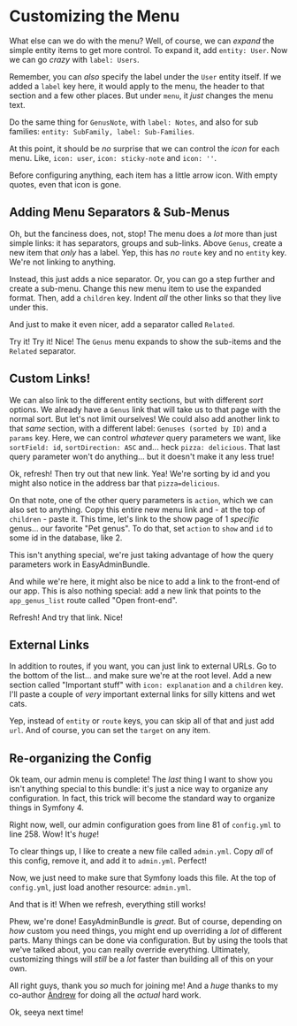 # Customizing the Menu

What else can we do with the menu? Well, of course, we can *expand* the simple
entity items to get more control. To expand it, add `entity: User`. Now we can go
*crazy* with `label: Users`.

Remember, you can *also* specify the label under the `User` entity itself. If we
added a `label` key here, it would apply to the menu, the header to that section
and a few other places. But under `menu`, it *just* changes the menu text.

Do the same thing for `GenusNote`, with `label: Notes`, and also for sub families:
`entity: SubFamily, label: Sub-Families`.

At this point, it should be *no* surprise that we can control the *icon*
for each menu. Like, `icon: user`, `icon: sticky-note` and `icon: ''`.

Before configuring anything, each item has a little arrow icon. With empty quotes,
even that icon is gone.

## Adding Menu Separators & Sub-Menus

Oh, but the fanciness does, not, stop! The menu does a *lot* more than just simple
links: it has separators, groups and sub-links. Above `Genus`, create a new item
that *only* has a label. Yep, this has *no* `route` key and no `entity` key. We're
not linking to anything.

Instead, this just adds a nice separator. Or, you can go a step further and create
a sub-menu. Change this new menu item to use the expanded format. Then, add a `children`
key. Indent *all* the other links so that they live under this.

And just to make it even nicer, add a separator called `Related`.

Try it! Try it! Nice! The `Genus` menu expands to show the sub-items and the `Related`
separator.

## Custom Links!

We can also link to the different entity sections, but with different *sort* options.
We already have a `Genus` link that will take us to that page with the normal sort.
But let's not limit ourselves! We could also add another link to that *same* section,
with a different label: `Genuses (sorted by ID)` and a `params` key. Here, we can
control *whatever* query parameters we want, like `sortField: id`,  `sortDirection: ASC`
and... heck `pizza: delicious`. That last query parameter won't do anything... but
it doesn't make it any less true!

Ok, refresh! Then try out that new link. Yea! We're sorting by id and you might also
notice in the address bar that `pizza=delicious`.

On that note, one of the other query parameters is `action`, which we can also set
to anything. Copy this entire new menu link and - at the top of `children` - paste
it. This time, let's link to the show page of 1 *specific* genus... our favorite
"Pet genus". To do that, set `action` to `show` and `id` to some id in the database,
like 2.

This isn't anything special, we're just taking advantage of how the query parameters
work in EasyAdminBundle.

And while we're here, it might also be nice to add a link to the front-end of our
app. This is also nothing special: add a new link that points to the `app_genus_list`
route called "Open front-end". 

Refresh! And try that link. Nice!

## External Links

In addition to routes, if you want, you can just link to external URLs. Go to the
bottom of the list... and make sure we're at the root level. Add a new section called
"Important stuff"  with `icon: explanation` and a `children` key. I'll paste a couple
of *very* important external links for silly kittens and wet cats.

Yep, instead of `entity` or `route` keys, you can skip all of that and just add
`url`. And of course, you can set the `target` on any item.

## Re-organizing the Config

Ok team, our admin menu is complete! The *last* thing I want to show you isn't
anything special to this bundle: it's just a nice way to organize any configuration.
In fact, this trick will become the standard way to organize things in Symfony 4.

Right now, well, our admin configuration goes from line 81 of `config.yml` to line
258. Wow! It's *huge*!

To clear things up, I like to create a new file called `admin.yml`. Copy *all* of
this config, remove it, and add it to `admin.yml`. Perfect!

Now, we just need to make sure that Symfony loads this file. At the top of `config.yml`,
just load another resource: `admin.yml`.

And that is it! When we refresh, everything still works!

Phew, we're done! EasyAdminBundle is *great*. But of course, depending on *how* custom
you need things, you might end up overriding a *lot* of different parts. Many things
can be done via configuration. But by using the tools that we've talked about, you
can really override everything. Ultimately, customizing things will *still* be a
*lot* faster than building all of this on your own.

All right guys, thank you *so* much for joining me! And a *huge* thanks to my co-author
[Andrew](https://github.com/ifdattic) for doing all the *actual* hard work.

Ok, seeya next time!

